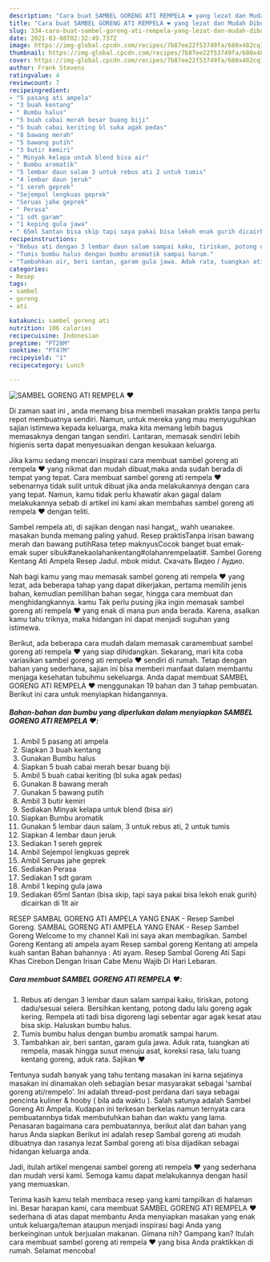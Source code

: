```yaml
---
description: "Cara buat SAMBEL GORENG ATI REMPELA ❤️ yang lezat dan Mudah Dibuat"
title: "Cara buat SAMBEL GORENG ATI REMPELA ❤️ yang lezat dan Mudah Dibuat"
slug: 334-cara-buat-sambel-goreng-ati-rempela-yang-lezat-dan-mudah-dibuat
date: 2021-03-08T02:32:49.737Z
image: https://img-global.cpcdn.com/recipes/7b87ee22f53749fa/680x482cq70/sambel-goreng-ati-rempela-❤️-foto-resep-utama.jpg
thumbnail: https://img-global.cpcdn.com/recipes/7b87ee22f53749fa/680x482cq70/sambel-goreng-ati-rempela-❤️-foto-resep-utama.jpg
cover: https://img-global.cpcdn.com/recipes/7b87ee22f53749fa/680x482cq70/sambel-goreng-ati-rempela-❤️-foto-resep-utama.jpg
author: Frank Stevens
ratingvalue: 4
reviewcount: 7
recipeingredient:
- "5 pasang ati ampela"
- "3 buah kentang"
- " Bumbu halus"
- "5 buah cabai merah besar buang biji"
- "5 buah cabai keriting bl suka agak pedas"
- "8 bawang merah"
- "5 bawang putih"
- "3 butir kemiri"
- " Minyak kelapa untuk blend bisa air"
- " Bumbu aromatik"
- "5 lembar daun salam 3 untuk rebus ati 2 untuk tumis"
- "4 lembar daun jeruk"
- "1 sereh geprek"
- "Sejempol lengkuas geprek"
- "Seruas jahe geprek"
- " Perasa"
- "1 sdt garam"
- "1 keping gula jawa"
- " 65ml Santan bisa skip tapi saya pakai bisa lekoh enak gurih dicairkan di 1lt air"
recipeinstructions:
- "Rebus ati dengan 3 lembar daun salam sampai kaku, tiriskan, potong dadu/sesuai selera. Bersihkan kentang, potong dadu lalu goreng agak kering. Rempela ati tadi bisa digoreng lagi sebentar agar agak kesat atau bisa skip. Haluskan bumbu halus."
- "Tumis bumbu halus dengan bumbu aromatik sampai harum."
- "Tambahkan air, beri santan, garam gula jawa. Aduk rata, tuangkan ati rempela, masak hingga susut menuju asat, koreksi rasa, lalu tuang kentang goreng, aduk rata. Sajikan ❤️"
categories:
- Resep
tags:
- sambel
- goreng
- ati

katakunci: sambel goreng ati 
nutrition: 106 calories
recipecuisine: Indonesian
preptime: "PT28M"
cooktime: "PT47M"
recipeyield: "1"
recipecategory: Lunch

---
```



![SAMBEL GORENG ATI REMPELA ❤️](https://img-global.cpcdn.com/recipes/7b87ee22f53749fa/680x482cq70/sambel-goreng-ati-rempela-❤️-foto-resep-utama.jpg)

Di zaman  saat ini , anda memang bisa membeli masakan praktis tanpa perlu repot membuatnya sendiri. Namun, untuk mereka yang mau menyuguhkan sajian istimewa kepada keluarga, maka kita memang lebih bagus memasaknya dengan tangan sendiri. Lantaran, memasak sendiri lebih higienis serta dapat menyesuaikan dengan kesukaan keluarga.

Jika kamu sedang mencari inspirasi cara membuat sambel goreng ati rempela ❤️ yang nikmat dan mudah dibuat,maka anda sudah berada di tempat yang tepat. Cara membuat sambel goreng ati rempela ❤️  sebenarnya tidak sulit untuk dibuat jika anda melakukannya dengan cara yang tepat. Namun, kamu tidak perlu khawatir akan gagal dalam melakukannya 
sebab di artikel ini kami akan membahas sambel goreng ati rempela ❤️ dengan teliti.  

Sambel rempela ati, di sajikan dengan nasi hangat,, wahh ueanakee. masakan bunda memang paling yahud. Resep praktisTanpa irisan bawang merah dan bawang putihRasa tetep maknyusCocok banget buat emak-emak super sibuk#anekaolahankentang#olahanrempelaati#. Sambel Goreng Kentang Ati Ampela Resep Jadul. mbok midut. Скачать Видео / Аудио.

Nah bagi kamu yang mau memasak sambel goreng ati rempela ❤️ yang lezat, ada beberapa tahap yang dapat dikerjakan, pertama memilih jenis bahan, kemudian pemilihan bahan segar, hingga cara membuat dan menghidangkannya. kamu Tak perlu pusing jika ingin memasak sambel goreng ati rempela ❤️ yang enak di mana pun anda berada. Karena, asalkan kamu  tahu triknya, maka hidangan ini dapat menjadi suguhan yang istimewa.

Berikut, ada beberapa cara mudah dalam memasak caramembuat sambel goreng ati rempela ❤️ yang siap dihidangkan. Sekarang, mari kita coba variasikan sambel goreng ati rempela ❤️ sendiri di rumah. Tetap dengan bahan yang sederhana, sajian ini bisa memberi manfaat dalam membantu menjaga kesehatan tubuhmu sekeluarga. Anda dapat membuat SAMBEL GORENG ATI REMPELA ❤️ menggunakan 19 bahan dan 3 tahap pembuatan. Berikut ini cara untuk menyiapkan hidangannya.

<!--inarticleads1-->

##### Bahan-bahan dan bumbu yang diperlukan dalam menyiapkan SAMBEL GORENG ATI REMPELA ❤️:

1. Ambil 5 pasang ati ampela
1. Siapkan 3 buah kentang
1. Gunakan  Bumbu halus
1. Siapkan 5 buah cabai merah besar buang biji
1. Ambil 5 buah cabai keriting (bl suka agak pedas)
1. Gunakan 8 bawang merah
1. Gunakan 5 bawang putih
1. Ambil 3 butir kemiri
1. Sediakan  Minyak kelapa untuk blend (bisa air)
1. Siapkan  Bumbu aromatik
1. Gunakan 5 lembar daun salam, 3 untuk rebus ati, 2 untuk tumis
1. Siapkan 4 lembar daun jeruk
1. Sediakan 1 sereh geprek
1. Ambil Sejempol lengkuas geprek
1. Ambil Seruas jahe geprek
1. Sediakan  Perasa
1. Sediakan 1 sdt garam
1. Ambil 1 keping gula jawa
1. Sediakan  65ml Santan (bisa skip, tapi saya pakai bisa lekoh enak gurih) dicairkan di 1lt air


RESEP SAMBAL GORENG ATI AMPELA YANG ENAK - Resep Sambel Goreng. SAMBAL GORENG ATI AMPELA YANG ENAK - Resep Sambel Goreng Welcome to my channel Kali ini saya akan membagikan. Sambel Goreng Kentang ati ampela ayam Resep sambal goreng Kentang ati ampela kuah santan Bahan bahannya : Ati ayam. Resep Sambal Goreng Ati Sapi Khas Cirebon Dengan Irisan Cabe Menu Wajib Di Hari Lebaran. 

<!--inarticleads2-->

##### Cara membuat SAMBEL GORENG ATI REMPELA ❤️:

1. Rebus ati dengan 3 lembar daun salam sampai kaku, tiriskan, potong dadu/sesuai selera. Bersihkan kentang, potong dadu lalu goreng agak kering. Rempela ati tadi bisa digoreng lagi sebentar agar agak kesat atau bisa skip. Haluskan bumbu halus.
1. Tumis bumbu halus dengan bumbu aromatik sampai harum.
1. Tambahkan air, beri santan, garam gula jawa. Aduk rata, tuangkan ati rempela, masak hingga susut menuju asat, koreksi rasa, lalu tuang kentang goreng, aduk rata. Sajikan ❤️


Tentunya sudah banyak yang tahu tentang masakan ini karna sejatinya masakan ini dinamakan oleh sebagian besar masyarakat sebagai &#39;sambal goreng ati/rempelo&#39;. Ini adalah thread-post perdana dari saya sebagai pencinta kuliner &amp; hooby ( bila ada waktu ). Salah satunya adalah Sambel Goreng Ati Ampela. Kudapan ini terkesan berkelas namun ternyata cara pembuatannbya tidak membutuhkan bahan dan waktu yang lama. Penasaran bagaimana cara pembuatannya, berikut alat dan bahan yang harus Anda siapkan Berikut ini adalah resep Sambal goreng ati mudah dibuatnya dan rasanya lezat Sambal goreng ati bisa dijadikan sebagai hidangan keluarga anda. 

Jadi, itulah artikel mengenai  sambel goreng ati rempela ❤️  yang sederhana dan mudah versi kami. Semoga kamu dapat melakukannya dengan hasil yang memuaskan. 

Terima kasih kamu telah membaca resep yang kami tampilkan di halaman ini. Besar harapan kami, cara membuat  SAMBEL GORENG ATI REMPELA ❤️ sederhana di atas dapat membantu Anda menyiapkan masakan yang enak untuk keluarga/teman ataupun menjadi inspirasi bagi Anda yang berkeinginan untuk berjualan makanan. Gimana nih? Gampang kan? Itulah cara membuat sambel goreng ati rempela ❤️ yang bisa Anda praktikkan di rumah. Selamat mencoba!

